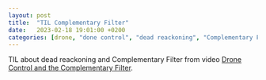 ```yaml
---
layout: post
title:  "TIL Complementary Filter"
date:   2023-02-18 19:01:00 +0200
categories: [drone, "done control", "dead reackoning", "Complementary Filter"]
---
```

TIL about dead reackoning and Complementary Filter from video [Drone Control and the Complementary Filter](https://www.youtube.com/watch?v=whSw42XddsU).
